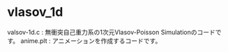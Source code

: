 # vlasov_1d
valsov-1d.c : 無衝突自己重力系の1次元Vlasov-Poisson Simulationのコードです。
anime.plt : アニメーションを作成するコードです。

